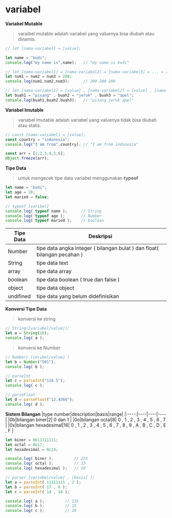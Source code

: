 # variabel 
**Variabel Mutable**
> varaibel mutable adalah variabel yang valuenya bisa diubah atau dinamis.
```javascript
// let [nama-variabel] = [value];

let name = "budi";
console.log("my name is",name);   // "my name is budi"

// let [nama-variabel1] = [nama-variabel2] = [nama-variabel3] = ... = [value] 
let num1 = num2 = num3 = 200;
console.log(num1,num2,num3);      // 200 200 200

// let [nama-variabel1] = [value] , [nama-variabel2] = [value] , [nama-variabel3] = [value] , ...
let buah1 = "pisang" , buah2 = "jeruk" , buah3 = "apel";
console.log(buah1,buah2,buah3);   // "pisang jeruk apel"
```

**Variabel Imutable**
> variabel imutable adalah variabel yang valuenya tidak bisa diubah atau statis.
```javascript
// const [nama-variabel] = [value];
const country = "indonesia";
console.log("I am from",country); // "I am from indonesia"

const arr = [1,2,3,4,5,6];
Object.freeze(arr);
```


**Tipe Data**
> untuk mengecek tipe data variabel menggunakan **typeof**
```javascript
let name = "budi";
let age = 20;
let maried = false;

// typeof [varibel]
console.log( typeof name );      // String
console.log( typeof age );       // Number
console.log( typeof maried );    // boolean
```
|Tipe Data|Deskripsi|
|----|----|
|Number| tipe data angka integer ( bilangan bulat ) dan float( bilangan pecahan )|
|String| tipe data text |
|array| tipe data array|
|boolean| tipe data boolean ( true dan false )|
|object| tipe data object|
|undifined| tipe data yang belum didefinisikan|

**Konversi Tipe Data**
> konversi ke string
```javascript
// String([variabel/value]);
let a = String(10);
console.log( a );
```
>konversi ke Number
```javascript
// Number( [varibel/value] )
let b = Number("501");
console.log( b );

// parseInt
let c = parseInt("124.5");
console.log( c );

// parseFloat
let d = parseFloat("12.4566");
console.log( d );
```
**Sistem Bilangan**
|type number|description|basis|range|
|:----:|----|----|----|
|0b|bilangan biner|2| 0 dan 1 |
|0o|bilangan octal|8| 0 , 1 , 2 , 3 , 4 , 5 , 6 , 7 |
|0x|bilangan hexadesimal|16| 0 , 1 , 2 , 3 , 4 , 5 , 6 , 7 , 8 , 9 , A , B , C , D , E , F |


```javascript
let biner = 0b11111111;
let octal = 0o17;
let hexadesimal = 0x14;

console.log( biner );         // 255
console.log( octal );         // 15
console.log( hexadesimal );   // 20

// parse( [variabel/value] , [basis] );
let a = parseInt( 11111111 , 2 );
let b = parseInt( 17 , 8 );
let c = parseInt( 14 , 16 );

console.log( a );         // 255
console.log( b );         // 15
console.log( c );         // 20
```

